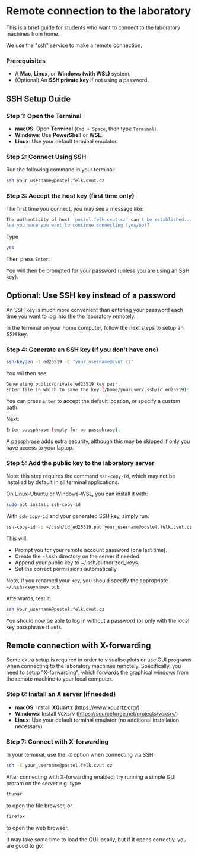 # Remote connection to the laboratory

This is a brief guide for students who want to connect to the laboratory machines from home.

We use the "ssh" service to make a remote connection.

### Prerequisites

- A **Mac**, **Linux**, or **Windows (with WSL)** system.
- (Optional) An **SSH private key** if not using a password.

## SSH Setup Guide

### **Step 1: Open the Terminal**

- **macOS**: Open **Terminal** (`Cmd + Space`, then type `Terminal`).
- **Windows**: Use **PowerShell** or **WSL**.
- **Linux**: Use your default terminal emulator.

### Step 2: Connect Using SSH

Run the following command in your terminal:

```bash
ssh your_username@postel.felk.cvut.cz
```

### **Step 3: Accept the host key (first time only)**

The first time you connect, you may see a message like:
```bash
The authenticity of host 'postel.felk.cvut.cz' can't be established...
Are you sure you want to continue connecting (yes/no)?
```

Type
```bash
yes
```
Then press `Enter`.

You will then be prompted for your password (unless you are using an SSH key).

## Optional: Use SSH key instead of a password

An SSH key is much more convenient than entering your password each time you want to log into the the laboratory remotely.

In the terminal on your home computer, follow the next steps to setup an SSH key.

### Step 4: Generate an SSH key (if you don't have one)

```bash
ssh-keygen -t ed25519 -C "your_username@cvut.cz"
```

You wil then see:
```bash
Generating public/private ed25519 key pair.
Enter file in which to save the key (/home/youruser/.ssh/id_ed25519):
```

You can press `Enter` to accept the default location, or specify a custom path.

Next:
```bash
Enter passphrase (empty for no passphrase):
```

A passphrase adds extra security, although this may be skipped if only you have access to your laptop.

### Step 5: Add the public key to the laboratory server

Note: this step requires the command `ssh-copy-id`, which may not be installed by default in all terminal applications.

On Linux-Ubuntu or Windows-WSL, you can install it with:
```bash
sudo apt install ssh-copy-id
```

With `ssh-copy-id` and your generated SSH key, simply run:

```bash
ssh-copy-id -i ~/.ssh/id_ed25519.pub your_username@postel.felk.cvut.cz
```

This will:

- Prompt you for your remote account password (one last time).
- Create the ~/.ssh directory on the server if needed.
- Append your public key to ~/.ssh/authorized_keys.
- Set the correct permissions automatically.

Note, if you renamed your key, you should specify the appropriate `~/.ssh/<keyname>.pub`.

Afterwards, test it:

```bash
ssh your_username@postel.felk.cvut.cz
```

You should now be able to log in without a password (or only with the local key passphrase if set).

## Remote connection with X-forwarding

Some extra setup is required in order to visualise plots or use GUI programs when connecting to the laboratory machines remotely. Specifically, you need to setup "X-forwarding", which forwards the graphical windows from the remote machine to your local computer.

### Step 6: Install an X server (if needed)

- **macOS**: Install **XQuartz** (https://www.xquartz.org/)
- **Windows**: Install VcXsrv (https://sourceforge.net/projects/vcxsrv/)
- **Linux**: Use your default terminal emulator (no additional installation necessary)

### Step 7: Connect with X-forwarding

In your terminal, use the `-X` option when connecting via SSH:

```bash
ssh -X your_username@postel.felk.cvut.cz
```

After connecting with X-forwarding enabled, try running a simple GUI proram on the server e.g. type
```bash
thunar
```
to open the file browser, or
```bash
firefox
```
to open the web browser.

It may take some time to load the GUI locally, but if it opens correctly, you are good to go!
